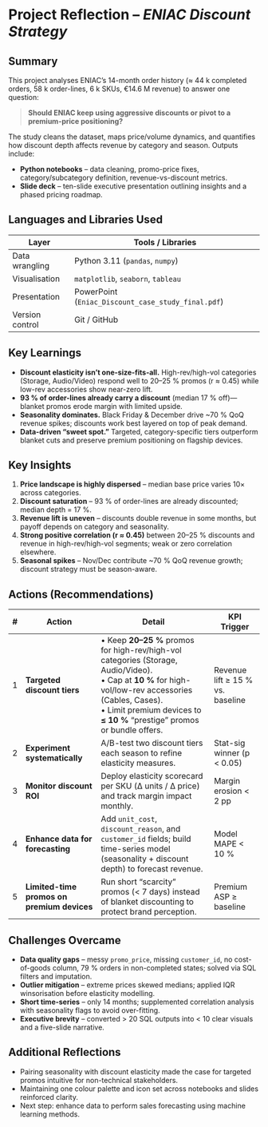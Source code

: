 # Project Reflection – *ENIAC Discount Strategy*

## Summary
This project analyses ENIAC’s 14-month order history (≈ 44 k completed orders, 58 k order-lines, 6 k SKUs, €14.6 M revenue) to answer one question:

> **Should ENIAC keep using aggressive discounts or pivot to a premium-price positioning?**

The study cleans the dataset, maps price/volume dynamics, and quantifies how discount depth affects revenue by category and season. Outputs include:

* **Python notebooks** – data cleaning, promo-price fixes, category/subcategory definition, revenue-vs-discount metrics.  
* **Slide deck** – ten-slide executive presentation outlining insights and a phased pricing roadmap.

## Languages and Libraries Used
| Layer | Tools / Libraries |
|-------|-------------------|
| Data wrangling | Python 3.11 (`pandas`, `numpy`) |
| Visualisation | `matplotlib`, `seaborn`, `tableau` |
| Presentation | PowerPoint (`Eniac_Discount_case_study_final.pdf`) |
| Version control | Git / GitHub |

## Key Learnings
* **Discount elasticity isn’t one-size-fits-all.** High-rev/high-vol categories (Storage, Audio/Video) respond well to 20–25 % promos (r ≈ 0.45) while low-rev accessories show near-zero lift.  
* **93 % of order-lines already carry a discount** (median 17 % off)—blanket promos erode margin with limited upside.  
* **Seasonality dominates.** Black Friday & December drive ~70 % QoQ revenue spikes; discounts work best layered on top of peak demand.  
* **Data-driven “sweet spot.”** Targeted, category-specific tiers outperform blanket cuts and preserve premium positioning on flagship devices.

## Key Insights
1. **Price landscape is highly dispersed** – median base price varies 10× across categories.  
2. **Discount saturation** – 93 % of order-lines are already discounted; median depth = 17 %.  
3. **Revenue lift is uneven** – discounts double revenue in some months, but payoff depends on category and seasonality.  
4. **Strong positive correlation (r ≈ 0.45)** between 20–25 % discounts and revenue in high-rev/high-vol segments; weak or zero correlation elsewhere.  
5. **Seasonal spikes** – Nov/Dec contribute ~70 % QoQ revenue growth; discount strategy must be season-aware.  

## Actions (Recommendations)
| # | Action | Detail | KPI Trigger |
|---|--------|--------|-------------|
| 1 | **Targeted discount tiers** | • Keep **20–25 %** promos for high-rev/high-vol categories (Storage, Audio/Video).<br>• Cap at **10 %** for high-vol/low-rev accessories (Cables, Cases).<br>• Limit premium devices to **≤ 10 %** “prestige” promos or bundle offers. | Revenue lift ≥ 15 % vs. baseline |
| 2 | **Experiment systematically** | A/B-test two discount tiers each season to refine elasticity measures. | Stat-sig winner (p < 0.05) |
| 3 | **Monitor discount ROI** | Deploy elasticity scorecard per SKU (Δ units / Δ price) and track margin impact monthly. | Margin erosion < 2 pp |
| 4 | **Enhance data for forecasting** | Add `unit_cost`, `discount_reason`, and `customer_id` fields; build time-series model (seasonality + discount depth) to forecast revenue. | Model MAPE < 10 % |
| 5 | **Limited-time promos on premium devices** | Run short “scarcity” promos (< 7 days) instead of blanket discounting to protect brand perception. | Premium ASP ≥ baseline |

## Challenges Overcame
* **Data quality gaps** – messy `promo_price`, missing `customer_id`, no cost-of-goods column, 79 % orders in non-completed states; solved via SQL filters and imputation.  
* **Outlier mitigation** – extreme prices skewed medians; applied IQR winsorisation before elasticity modelling.  
* **Short time-series** – only 14 months; supplemented correlation analysis with seasonality flags to avoid over-fitting.  
* **Executive brevity** – converted > 20 SQL outputs into < 10 clear visuals and a five-slide narrative.

## Additional Reflections
* Pairing seasonality with discount elasticity made the case for targeted promos intuitive for non-technical stakeholders.  
* Maintaining one colour palette and icon set across notebooks and slides reinforced clarity.  
* Next step: enhance data to perform sales forecasting using machine learning methods.
